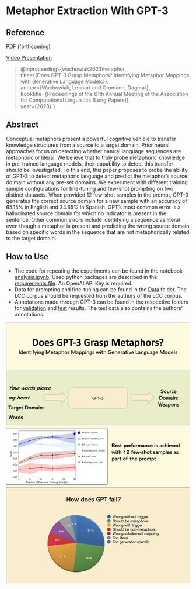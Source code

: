 # Metaphor Extraction With GPT-3

## Reference

[PDF (forthcoming)]()

[Video Presentation](https://youtu.be/TaReifZ5gy4)
  
>@inproceedings{wachowiak2023metaphor,  
>  title={{Does GPT-3 Grasp Metaphors? Identifying Metaphor Mappings with Generative Language Models}},   
>  author={Wachowiak, Lennart and Gromann, Dagmar},  
>  booktitle={Proceedings of the 61th Annual Meeting of the Association for Computational Linguistics (Long Papers)},  
>  year={2023}
>}

## Abstract
Conceptual metaphors present a powerful cognitive vehicle to transfer knowledge structures from a source to a target domain. Prior neural approaches focus on detecting whether natural language sequences are metaphoric or literal. We believe that to truly probe metaphoric knowledge in pre-trained language models, their capability to detect this transfer should be investigated. To this end, this paper proposes to probe the ability of GPT-3 to detect metaphoric language and predict the metaphor’s source do main without any pre-set domains. We experiment with different training sample configurations for fine-tuning and few-shot prompting on two distinct datasets. When provided 12 few-shot samples in the prompt, GPT-3 generates the correct source domain for a new sample with an accuracy of 65.15% in English and 34.65% in Spanish. GPT’s most common error is a hallucinated source domain for which no indicator is present in the sentence. Other common errors include identifying a sequence as literal even though a metaphor is present and predicting the wrong source domain based on specific words in the sequence that are not metaphorically related to the target domain.

## How to Use

- The code for repeating the experiments can be found in the notebook [analysis.ipynb](https://github.com/lwachowiak/Metaphor-Extraction-With-GPT-3/blob/main/analysis.ipynb). Used python packages are described in the [requirements file](https://github.com/lwachowiak/Metaphor-Extraction-With-GPT-3/blob/main/requirements.txt). An OpenAI API Key is required. 
- Data for prompting and fine-tuning can be found in the [Data](https://github.com/lwachowiak/Metaphor-Extraction-With-GPT-3/tree/main/Data) folder. The LCC corpus should be requested from the authors of the LCC corpus. 
- Annotations made through GPT-3 can be found in the respective folders for [validation](https://github.com/lwachowiak/Metaphor-Extraction-With-GPT-3/tree/main/Validation%20Results/Source%20Completion) and [test](https://github.com/lwachowiak/Metaphor-Extraction-With-GPT-3/tree/main/Test%20Results/Source%20Completion/Few%20Shot) results. The test data also contains the authors' annotations.

![Image](Poster-ACL.png)
